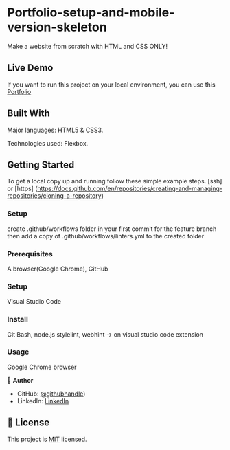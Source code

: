# Portfolio-setup-and-mobile-version-skeleton
Make a website from scratch with HTML and CSS ONLY!

## Live Demo
If you want to run this project on your local environment, you can use this [Portfolio](https://norbiboy1.github.io/Portfolio-setup-and-mobile-version-skeleton/main)

## Built With
Major languages: HTML5 & CSS3.

Technologies used: Flexbox.

## Getting Started
To get a local copy up and running follow these simple example steps. [ssh] or [https] (https://docs.github.com/en/repositories/creating-and-managing-repositories/cloning-a-repository)

### Setup
create .github/workflows folder in your first commit for the feature branch then add a copy of .github/workflows/linters.yml to the created folder

### Prerequisites
A browser(Google Chrome), GitHub
### Setup
Visual Studio Code
### Install
Git Bash, node.js 
stylelint, webhint -> on visual studio code extension
### Usage
Google Chrome browser

👤 **Author**

- GitHub: [@githubhandle](https://github.com/norbiboy1))
- LinkedIn: [LinkedIn](https://www.linkedin.com/in/siko-norbert/)

## 📝 License

This project is [MIT](./MIT.md) licensed.
